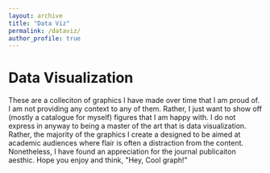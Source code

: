 ```yaml
---
layout: archive
title: "Data Viz"
permalink: /dataviz/
author_profile: true
---
```


Data Visualization
======

These are a colleciton of graphics I have made over time that I am proud of. I am not providing any context to any of them. Rather, I just want to show off (mostly a catalogue for myself) figures that I am happy with. I do not express in anyway to being a master of the art that is data visualization. Rather, the majority of the graphics I create a designed to be aimed at academic audiences where flair is often a distraction from the content. Nonetheless, I have found an appreciation for the journal publicaiton aesthic. Hope you enjoy and think, "Hey, Cool graph!"

<!-- Gallery: Row 1 ->

<img src="" width="50%"></img> <img src="" width="50%"></img>

<!-- Gallery: Row 2 ->
